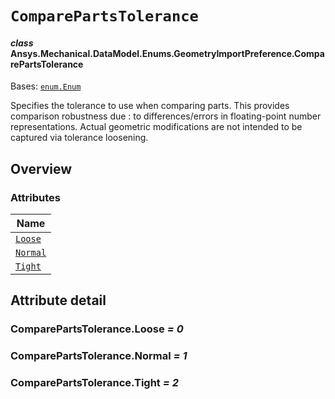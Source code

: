 # `ComparePartsTolerance`

<a id="ansys.mechanical.stubs.v241.Ansys.Mechanical.DataModel.Enums.GeometryImportPreference.ComparePartsTolerance"></a>

#### *class* Ansys.Mechanical.DataModel.Enums.GeometryImportPreference.ComparePartsTolerance

Bases: [`enum.Enum`](https://docs.python.org/3/library/enum.html#enum.Enum)

Specifies the tolerance to use when comparing parts. This provides comparison robustness due
: to differences/errors in floating-point number representations. Actual geometric
  modifications are not intended to be captured via tolerance loosening.

<!-- !! processed by numpydoc !! -->

<a id="overview"></a>

## Overview

### Attributes

| Name |
| ------------------------------------------- |
| [`Loose`](#ComparePartsTolerance.Loose) |
| [`Normal`](#ComparePartsTolerance.Normal) |
| [`Tight`](#ComparePartsTolerance.Tight) |

<a id="attribute-detail"></a>

## Attribute detail

<a id="ComparePartsTolerance.Loose"></a>

### ComparePartsTolerance.Loose *= 0*

<a id="ComparePartsTolerance.Normal"></a>

### ComparePartsTolerance.Normal *= 1*

<a id="ComparePartsTolerance.Tight"></a>

### ComparePartsTolerance.Tight *= 2*


